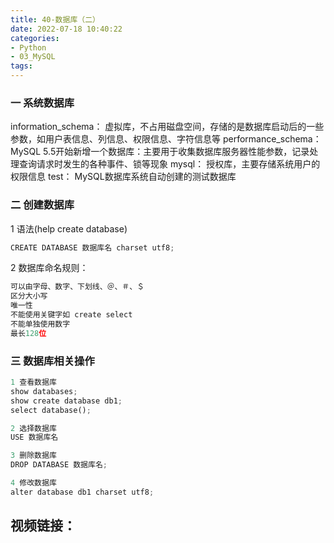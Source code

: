 ```yaml
---
title: 40-数据库（二）
date: 2022-07-18 10:40:22
categories:
- Python
- 03_MySQL
tags:
---
```


### 一 系统数据库

information_schema： 虚拟库，不占用磁盘空间，存储的是数据库启动后的一些参数，如用户表信息、列信息、权限信息、字符信息等 performance_schema： MySQL 5.5开始新增一个数据库：主要用于收集数据库服务器性能参数，记录处理查询请求时发生的各种事件、锁等现象 mysql： 授权库，主要存储系统用户的权限信息 test： MySQL数据库系统自动创建的测试数据库

### 二 创建数据库

1 语法(help create database)

```python
CREATE DATABASE 数据库名 charset utf8;
```

2 数据库命名规则：

```python
可以由字母、数字、下划线、＠、＃、＄
区分大小写
唯一性
不能使用关键字如 create select
不能单独使用数字
最长128位
```

### 三 数据库相关操作

```python
1 查看数据库
show databases;
show create database db1;
select database();

2 选择数据库
USE 数据库名

3 删除数据库
DROP DATABASE 数据库名;

4 修改数据库
alter database db1 charset utf8;
```

## 视频链接：

[
  ](https://link.zhihu.com/?target=https%3A//www.bilibili.com/video/av73342471%3Fp%3D163)